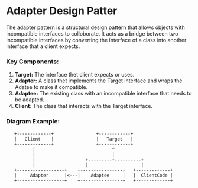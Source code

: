 # Adapter Design Patter

The adapter pattern is a structural design pattern that allows objects with incompatible interfaces to colloborate. It acts as a bridge between two incompatible interfaces by converting the interface of a class into another interface that a client expects.

### Key Components:

1. **Target:** The interface thet client expects or uses.
2. **Adapter:** A class thet implements the Target interface and wraps the Adatee to make it compatible.
3. **Adaptee:** The existing class with an incompatible interface that needs to be adapted.
4. **Client:** The class that interacts with the Target interface.

### Diagram Example:

       +-------------+                +------------+
       |   Client    |                |   Target   |
       +-------------+                +------------+
              |                             ^
              |                             |
              |                   +---------+----------+
              |                   |                    |
       +------------------+    +----------------+   +-------------+
       |     Adapter      |<---|    Adaptee     |   |  ClientCode |
       +------------------+    +----------------+   +-------------+
